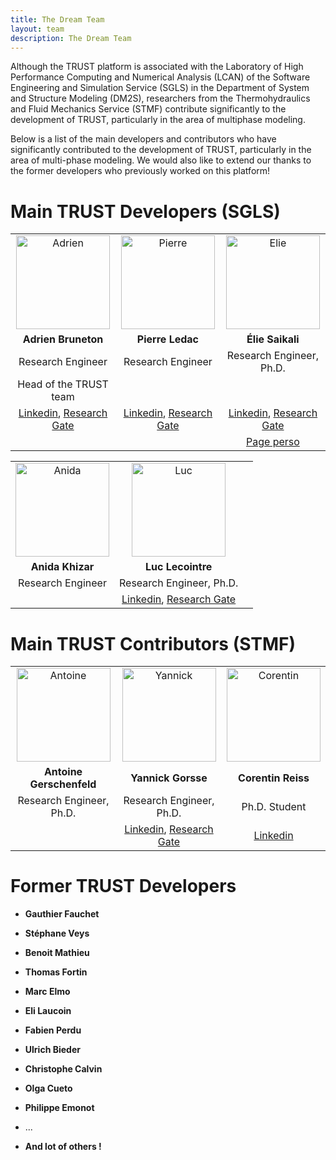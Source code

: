 ```yaml
---
title: The Dream Team
layout: team
description: The Dream Team
---
```


Although the TRUST platform is associated with the Laboratory of High Performance Computing and Numerical Analysis (LCAN) of the Software Engineering and Simulation Service (SGLS) in the Department of System and Structure Modeling (DM2S), researchers from the Thermohydraulics and Fluid Mechanics Service (STMF) contribute significantly to the development of TRUST, particularly in the area of multiphase modeling. 

Below is a list of the main developers and contributors who have significantly contributed to the development of TRUST, particularly in the area of multi-phase modeling. We would also like to extend our thanks to the former developers who previously worked on this platform!

# Main TRUST Developers (SGLS)

<style>
td, th {
   border: none!important;
}
</style>


| | | |
| :---: | :---: | :---: |
| <img src="https://media.licdn.com/dms/image/C4E03AQFgI2Ww7CPiaw/profile-displayphoto-shrink_800_800/0/1517556307649?e=1686787200&v=beta&t=fLtTC1PDeqfHGveXfoIBYjbuUe55VWforrFvapvAyT0" alt="Adrien" width="150"/> | <img src="https://media.licdn.com/dms/image/C5603AQE0o1MOMSf2BQ/profile-displayphoto-shrink_800_800/0/1516266451073?e=1686787200&v=beta&t=n5o59ZNzPQ6iJ00kVW1ehKY8HE6qqC3oKbmACLT1M5c" alt="Pierre" width="150"/> | <img src="https://media.licdn.com/dms/image/D4E03AQFmZbSd5Z7kzQ/profile-displayphoto-shrink_800_800/0/1672531116829?e=1686787200&v=beta&t=lEbJbfMUDishcUqgaP8qohtDs18HmpHSfAVfMeGPizA" alt="Elie" width="150"/> |
| **Adrien Bruneton** | **Pierre Ledac** | **Élie Saikali** |
| Research Engineer | Research Engineer | Research Engineer, Ph.D. |
| Head of the TRUST team | | |
| [Linkedin](https://www.linkedin.com/in/adrien-bruneton-7bb0ba94/), [Research Gate](https://www.researchgate.net/profile/Adrien-Bruneton)  | [Linkedin](https://www.linkedin.com/in/pierre-ledac-a384652/), [Research Gate](https://www.researchgate.net/profile/Pierre-Ledac) | [Linkedin](https://www.linkedin.com/in/%C3%A9lie-saikali-aa3b3826/), [Research Gate](https://www.researchgate.net/profile/Elie-Saikali) |
|  | | [Page perso](https://sites.google.com/view/eliesaikali/home) |

| | | |
| :---: | :---: | :---: |
| <img src="https://cdn.buymeacoffee.com/buttons/v2/default-yellow.png" alt="Anida" width="150"/> | <img src="https://media.licdn.com/dms/image/C4E03AQHuYKLg3xf3BQ/profile-displayphoto-shrink_800_800/0/1517341065897?e=1687392000&v=beta&t=K8x--vJB6s3K-FU9zyzdpatyQkCtT3l5VvBb8Og9siA" alt="Luc" width="150"/> | |
| **Anida Khizar** | **Luc Lecointre** | |
| Research Engineer | Research Engineer, Ph.D. | |
| | [Linkedin](https://www.linkedin.com/in/luc-lecointre-269754a4/), [Research Gate](https://www.researchgate.net/profile/Luc-Lecointre) | |


# Main TRUST Contributors (STMF)

| | | |
| :---: | :---: | :---: |
| <img src="https://cdn.buymeacoffee.com/buttons/v2/default-yellow.png" alt="Antoine" width="150"/> | <img src="https://avatars.githubusercontent.com/u/46487340?v=4" alt="Yannick" width="150"/> | <img src="https://media.licdn.com/dms/image/C4D03AQHIvM1Hrr46aQ/profile-displayphoto-shrink_800_800/0/1606043297602?e=1686787200&v=beta&t=QKLeCrMY7SDKAq_rPhnwSiiqtgq9GkzmGckuQYWZlos" alt="Corentin" width="150"/> |
| **Antoine Gerschenfeld** | **Yannick Gorsse** | **Corentin Reiss** |
| Research Engineer, Ph.D. | Research Engineer, Ph.D. | Ph.D. Student |
| | [Linkedin](https://www.linkedin.com/in/yannick-gorsse-45770786/), [Research Gate](https://www.researchgate.net/profile/Yannick-Gorsse) | [Linkedin](https://www.linkedin.com/in/corentin-reiss-903840183/)|

# Former TRUST Developers

- **Gauthier Fauchet**

- **Stéphane Veys**

- **Benoit Mathieu**

- **Thomas Fortin**

- **Marc Elmo**

- **Eli Laucoin**

- **Fabien Perdu**

- **Ulrich Bieder**

- **Christophe Calvin**

- **Olga Cueto**

- **Philippe Emonot**

- ...

- **And lot of others !**



